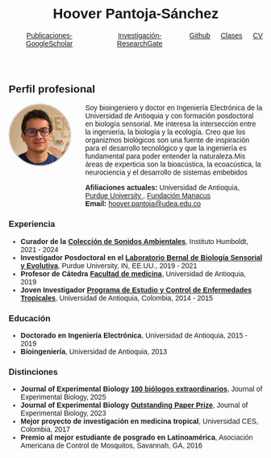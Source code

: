 <html lang="es">
<head>
  <meta charset="UTF-8">
  <meta name="viewport" content="width=device-width,initial-scale=1.0">
  <title>Hoover Pantoja - Perfil</title>
  <style>
    body { font-family: Arial, sans-serif; margin: 2em; }
    header { text-align: center; }
    nav ul { list-style: none; padding: 0; }
    nav li { margin-bottom: 1em; }
  </style>
</head>
<body>
  <header>
    <h1>Hoover Pantoja-Sánchez</h1>
    <nav>
      <ul style="display: flex; justify-content: center; gap: 1.5em; list-style: none; margin: 1em 0; padding: 0;">
        <li><a href="https://scholar.google.com/citations?hl=es&user=P25cVk0AAAAJ&view_op=list_works&sortby=pubdate">Publicaciones-GoogleScholar</a></li>
        <li><a href="https://www.researchgate.net/profile/Hoover-Pantoja-Sanchez?ev=hdr_xprf">Investigación-ResearchGate</a></li>
        <li><a href="https://github.com/hooverpantoja">Github</a></li>
        <li><a href="classes/">Clases</a></li>
        <li><a href="https://docs.google.com/document/d/169RXjrX9qdvuedMKvQ1fy9OIzpFIRpxa/edit?usp=sharing&ouid=104479509763680947324&rtpof=true&sd=true">CV</a></li>
      </ul>
    </nav>
  </header>
  <section id="cv">
    <h2>Perfil profesional</h2>
    <div style="display: flex; align-items: flex-start; gap: 2em;">
      <div>
        <!-- Foto personal, reemplaza 'foto.jpg' por la ruta de tu imagen -->
        <img src="res/Photo face.jpeg" alt="Foto personal" style="width: 120px; height: 120px; object-fit: cover; border-radius: 50%; border: 2px solid #ccc;" />
      </div>
      <div style="flex: 1;">
        <p style="margin: 0;">Soy bioingeniero y doctor en Ingeniería Electrónica de la Universidad de Antioquia y con formación posdoctoral en biología sensorial. Me interesa la intersección entre la ingeniería, la biología y la ecología. Creo que los organizmos biológicos son una fuente de inspiración para el desarrollo tecnológico y que la ingeniería es fundamental para poder entender la naturaleza.Mis áreas de experticia son la bioacústica, la ecoacústica, la neurociencia y el desarrollo de sistemas embebidos</p>
        <div style="margin-top: 1em;">
          <strong>Afiliaciones actuales:</strong> Universidad de Antioquia, <a href="https://bernal-lab.weebly.com/team.html">Purdue University </a>, <a href="https://manacus.github.io/Manacus/">Fundación Manacus</a><br>
          <strong>Email:</strong> <a href="mailto:hoover.pantoja@udea.edu.co">hoover.pantoja@udea.edu.co</a>
        </div>
      </div>
    </div>
    <h3>Experiencia</h3>
    <ul>
      <li><strong>Curador de la <a href="https://colecciones.humboldt.org.co/sonidos/">Colección de Sonidos Ambientales</a></strong>, Instituto Humboldt, 2021 - 2024</li>
      <li><strong>Investigador Posdoctoral en el <a href="https://bernal-lab.weebly.com/team.html">Laboratorio Bernal de Biología Sensorial y Evolutiva</a></strong>, Purdue University, IN, EE.UU., 2019 - 2021</li>
      <li><strong>Profesor de Cátedra <a href="https://pecet-colombia.org/pecet/">Facultad de medicina</a></strong>, Universidad de Antioquia, 2019 </li>
      <li><strong>Joven Investigador <a href="https://pecet-colombia.org/pecet/">Programa de Estudio y Control de Enfermedades Tropicales</a></strong>, Universidad de Antioquia, Colombia, 2014 - 2015</li>
      <!-- Agrega más según sea necesario -->
    </ul>
    <h3>Educación</h3>
    <ul>
      <li><strong>Doctorado en Ingeniería Electrónica</strong>, Universidad de Antioquia, 2015 - 2019</li>
      <li><strong>Bioingeniería</strong>, Universidad de Antioquia, 2013</li>
      <!-- Agrega más según sea necesario -->
    </ul>
    <h3>Distinciones</h3>
    <ul>
      <li><strong>Journal of Experimental Biology <a href="https://www.biologists.com/100-years/100-biologists/">100 biólogos extraordinarios</a></strong>, Journal of Experimental Biology, 2025</li>
      <li><strong>Journal of Experimental Biology <a href="https://journals.biologists.com/jeb/article/227/3/jeb247403/342993/Announcing-the-2023-Journal-of-Experimental">Outstanding Paper Prize</a></strong>, Journal of Experimental Biology, 2023</li>
      <li><strong>Mejor proyecto de investigación en medicina tropical</strong>, Universidad CES, Colombia, 2017</li>
      <li><strong>Premio al mejor estudiante de posgrado en Latinoamérica</strong>, Asociación Americana de Control de Mosquitos, Savannah, GA, 2016</li>
    </ul>
  </section>
</body>
</html>